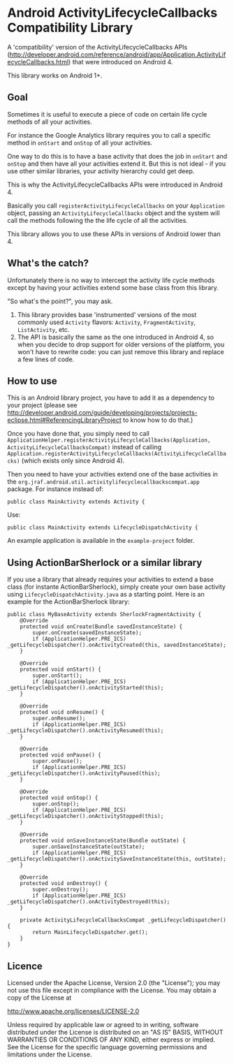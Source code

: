 Android ActivityLifecycleCallbacks Compatibility Library
========================================================

A 'compatibility' version of the ActivityLifecycleCallbacks APIs (http://developer.android.com/reference/android/app/Application.ActivityLifecycleCallbacks.html)
that were introduced on Android 4.

This library works on Android 1+.

Goal
----

Sometimes it is useful to execute a piece of code on certain life cycle methods of all your activities.

For instance the Google Analytics library requires you to call a specific method in `onStart` and `onStop` of all your activities.

One way to do this is to have a base activity that does the job in `onStart` and `onStop` and then have all your activities extend it.
But this is not ideal - if you use other similar libraries, your activity hierarchy could get deep.

This is why the ActivityLifecycleCallbacks APIs were introduced in Android 4.

Basically you call `registerActivityLifecycleCallbacks` on your `Application` object, passing an `ActivityLifecycleCallbacks` object
and the system will call the methods following the the life cycle of all the activities.

This library allows you to use these APIs in versions of Android lower than 4.

What's the catch?
-----------------

Unfortunately there is no way to intercept the activity life cycle methods except by having your activities extend some base 
class from this library.

"So what's the point?", you may ask.

1. This library provides base 'instrumented' versions of the most commonly used `Activity` flavors: `Activity`, `FragmentActivity`, `ListActivity`, etc.
2. The API is basically the same as the one introduced in Android 4, so when you decide to drop support for older versions of the platform, you won't have to rewrite code: you can just remove this library and replace a few lines of code.

How to use
----------

This is an Android library project, you have to add it as a dependency to your project (please
see http://developer.android.com/guide/developing/projects/projects-eclipse.html#ReferencingLibraryProject to
know how to do that.)

Once you have done that, you simply need to call `ApplicationHelper.registerActivityLifecycleCallbacks(Application, ActivityLifecycleCallbacksCompat)`
instead of calling `Application.registerActivityLifecycleCallbacks(ActivityLifecycleCallbacks)` (which exists only since Android 4).

Then you need to have your activities extend one of the base activities in the `org.jraf.android.util.activitylifecyclecallbackscompat.app` package.
For instance instead of:
    
    public class MainActivity extends Activity {
    
Use:
    
    public class MainActivity extends LifecycleDispatchActivity {
    
An example application is available in the `example-project` folder.

Using ActionBarSherlock or a similar library
--------------------------------------------

If you use a library that already requires your activities to extend a base class (for instante ActionBarSherlock),
simply create your own base activity using `LifecycleDispatchActivity.java` as a starting point.
Here is an example for the ActionBarSherlock library:

    public class MyBaseActivity extends SherlockFragmentActivity {
        @Override
        protected void onCreate(Bundle savedInstanceState) {
            super.onCreate(savedInstanceState);
            if (ApplicationHelper.PRE_ICS) _getLifecycleDispatcher().onActivityCreated(this, savedInstanceState);
        }
    
        @Override
        protected void onStart() {
            super.onStart();
            if (ApplicationHelper.PRE_ICS) _getLifecycleDispatcher().onActivityStarted(this);
        }
    
        @Override
        protected void onResume() {
            super.onResume();
            if (ApplicationHelper.PRE_ICS) _getLifecycleDispatcher().onActivityResumed(this);
        }
    
        @Override
        protected void onPause() {
            super.onPause();
            if (ApplicationHelper.PRE_ICS) _getLifecycleDispatcher().onActivityPaused(this);
        }
    
        @Override
        protected void onStop() {
            super.onStop();
            if (ApplicationHelper.PRE_ICS) _getLifecycleDispatcher().onActivityStopped(this);
        }
    
        @Override
        protected void onSaveInstanceState(Bundle outState) {
            super.onSaveInstanceState(outState);
            if (ApplicationHelper.PRE_ICS) _getLifecycleDispatcher().onActivitySaveInstanceState(this, outState);
        }
    
        @Override
        protected void onDestroy() {
            super.onDestroy();
            if (ApplicationHelper.PRE_ICS) _getLifecycleDispatcher().onActivityDestroyed(this);
        }
    
        private ActivityLifecycleCallbacksCompat _getLifecycleDispatcher() {
            return MainLifecycleDispatcher.get();
        }
    }

Licence
-------

Licensed under the Apache License, Version 2.0 (the "License");
you may not use this file except in compliance with the License.
You may obtain a copy of the License at

http://www.apache.org/licenses/LICENSE-2.0

Unless required by applicable law or agreed to in writing, software
distributed under the License is distributed on an "AS IS" BASIS,
WITHOUT WARRANTIES OR CONDITIONS OF ANY KIND, either express or implied.
See the License for the specific language governing permissions and
limitations under the License.

